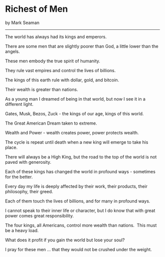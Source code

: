 # Richest of Men

by Mark Seaman

---


The world has always had its kings and emperors.

There are some men that are slightly poorer than God,
a little lower than the angels.

These men embody the true spirit of humanity.

They rule vast empires and control the lives of billions.

The kings of this earth rule with dollar, gold, and bitcoin.

Their wealth is greater than nations.

As a young man I dreamed of being in that world, but now I see it in a different light.

Gates, Musk, Bezos, Zuck - the kings of our age, kings of this world.

The Great American Dream taken to extreme.

Wealth and Power - wealth creates power, power protects wealth.

The cycle is repeat until death when a new king will emerge to take his place.

There will always be a High King, but the road to the top of the world is not paved with generosity.

Each of these kings has changed the world in profound ways - sometimes for the better.

Every day my life is deeply affected by their work, their products, their philosophy, their greed.

Each of them touch the lives of billions, and for many in profound ways.

I cannot speak to their inner life or character, but I do know that with great power comes great responsibility.

The four kings, all Americans, control more wealth than nations.  This must be a heavy load.

What does it profit if you gain the world but lose your soul?

I pray for these men ... that they would not be crushed under the weight.

